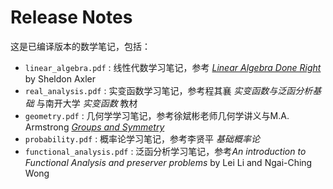 # Release Notes

这是已编译版本的数学笔记，包括：

- `linear_algebra.pdf` : 线性代数学习笔记，参考 [*Linear Algebra Done Right*](https://linear.axler.net/) by Sheldon Axler
- `real_analysis.pdf` : 实变函数学习笔记，参考程其襄 *实变函数与泛函分析基础* 与南开大学 *实变函数* 教材
- `geometry.pdf` : 几何学学习笔记，参考徐斌彬老师几何学讲义与M.A. Armstrong [*Groups and Symmetry*](https://superoles.wordpress.com/wp-content/uploads/2014/10/lluvia.pdf)
- `probability.pdf` : 概率论学习笔记，参考李贤平 *基础概率论*
- `functional_analysis.pdf` : 泛函分析学习笔记，参考*An introduction to Functional Analysis and preserver problems* by Lei Li and Ngai-Ching Wong
